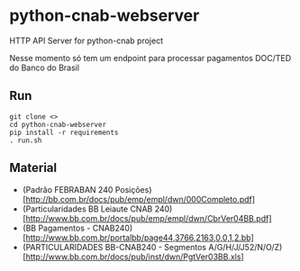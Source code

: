 # python-cnab-webserver
HTTP API Server for python-cnab project

Nesse momento só tem um endpoint para processar pagamentos DOC/TED do Banco do Brasil

## Run
```
git clone <>
cd python-cnab-webserver
pip install -r requirements
. run.sh
```

## Material
- (Padrão FEBRABAN 240 Posições)[http://bb.com.br/docs/pub/emp/empl/dwn/000Completo.pdf] 
- (Particularidades BB Leiaute CNAB 240)[http://www.bb.com.br/docs/pub/emp/empl/dwn/CbrVer04BB.pdf] 
- (BB Pagamentos - CNAB240)[http://www.bb.com.br/portalbb/page44,3766,2163,0,0,1,2.bb]
- (PARTICULARIDADES BB-CNAB240 - Segmentos A/G/H/J/J52/N/O/Z)[http://www.bb.com.br/docs/pub/inst/dwn/PgtVer03BB.xls]
